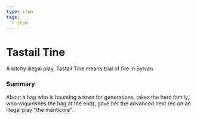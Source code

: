```yaml
---
type: item
tags:
  - item
---
```


# Tastail Tine

A kitchy illegal play, Tastail Tine means trial of fire in Sylvan

### Summary
 About a hag who is haunting a town for generations, takes the hero family, who vaquinshes the hag at the end), gave her the advanced next rec on an illegal play "the manticore". 